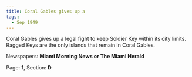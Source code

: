 ```yaml
---  
title: Coral Gables gives up a  
tags:  
  - Sep 1949  
---  
```

  
Coral Gables gives up a legal fight to keep Soldier Key within its city limits. Ragged Keys are the only islands that remain in Coral Gables.  
  
Newspapers: **Miami Morning News or The Miami Herald**  
  
Page: **1**, Section: **D** 
